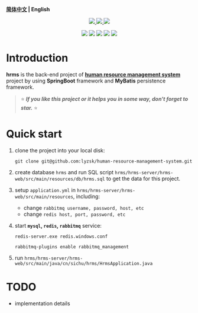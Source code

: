 **[简体中文](./README.CN.md) | English**

<p align="center">
    <a href="https://github.com/lyzsk/hrms/blob/master/LICENSE">
        <img src="https://img.shields.io/github/license/lyzsk/hrms.svg?style=plastic&logo=github" />
    </a>
    <a href="https://github.com/lyzsk/hrms/members">
        <img src="https://img.shields.io/github/forks/lyzsk/hrms.svg?style=plastic&logo=github" />
    </a>
    <a href="https://github.com/lyzsk/hrms/stargazers">
        <img src="https://img.shields.io/github/stars/lyzsk/hrms.svg?style=plastic&logo=github" />
    </a>
</p>

<p align="center">
    <img src="https://img.shields.io/badge/language-Java-3C415C?style=plastic&logo=openjdk&logoColor=FFFFFF" />
    <img src="https://img.shields.io/badge/IDE-IDEA-3C415C?style=plastic&logo=intellijidea&logoColor=FFFFFF" />
    <img src="https://img.shields.io/badge/Framework-Spring-3C415C?style=plastic&logo=spring&logoColor=6DB33F" />
<img src="https://img.shields.io/badge/Framework-SpringBoot-3C415C?style=plastic&logo=springboot&logoColor=6DB33F" />
    <img src="https://img.shields.io/badge/Framework-SpringSecurity-3C415C?style=plastic&logo=springsecurity&logoColor=6DB33F" />
</p>

# Introduction

**hrms** is the back-end project of **[human resource management system]** project by using **SpringBoot** framework and **MyBatis** persistence framework.

> :star: **_If you like this project or it helps you in some way, don't forget to star._** :star:

# Quick start

1. clone the project into your local disk:

    ```
    git clone git@github.com:lyzsk/human-resource-management-system.git
    ```

2. create database `hrms` and run SQL script `hrms/hrms-server/hrms-web/src/main/resources/db/hrms.sql` to get the data for this project.
3. setup `application.yml` in `hrms/hrms-server/hrms-web/src/main/resources`, including:

    - change `rabbitmq username, password, host, etc`
    - change `redis host, port, password, etc`

4. start **`mysql`, `redis`, `rabbitmq`** service:

    ```
    redis-server.exe redis.windows.conf

    rabbitmq-plugins enable rabbitmq_management
    ```

5. run `hrms/hrms-server/hrms-web/src/main/java/cn/sichu/hrms/HrmsApplication.java`

# TODO

-   implementation details

[human resource management system]: https://github.com/lyzsk/human-resource-management-system
